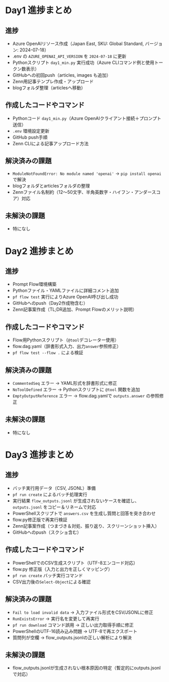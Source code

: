 
# Day1 進捗まとめ

## 進捗
- Azure OpenAIリソース作成（Japan East, SKU: Global Standard, バージョン: 2024-07-18）
- .env の `AZURE_OPENAI_API_VERSION` を `2024-07-18` に更新
- Pythonスクリプト `day1_min.py` 実行成功（Azure CLIコマンド例と使用トークン数表示）
- GitHubへの初回push（articles, images も追加）
- Zenn用記事テンプレ作成・アップロード
- blogフォルダ整理（articlesへ移動）

## 作成したコードやコマンド
- Pythonコード `day1_min.py`（Azure OpenAIクライアント接続＋プロンプト送信）
- `.env` 環境設定更新
- GitHub push手順
- Zenn CLIによる記事アップロード方法

## 解決済みの課題
- `ModuleNotFoundError: No module named 'openai'` → `pip install openai` で解決
- blogフォルダとarticlesフォルダの整理
- Zennファイル名制約（12〜50文字、半角英数字・ハイフン・アンダースコア）対応

## 未解決の課題
- 特になし



# Day2 進捗まとめ

## 進捗
- Prompt Flow環境構築
- Pythonファイル・YAMLファイルに詳細コメント追加
- `pf flow test` 実行によりAzure OpenAI呼び出し成功
- GitHubへのpush（Day2作成物含む）
- Zenn記事案作成（TL;DR追加、Prompt Flowのメリット説明）

## 作成したコードやコマンド
- Flow用Pythonスクリプト（`@tool`デコレーター使用）
- flow.dag.yaml（辞書形式入力、出力`answer`参照修正）
- `pf flow test --flow .` による検証

## 解決済みの課題
- `CommentedSeq` エラー → YAML形式を辞書形式に修正
- `NoToolDefined` エラー → Pythonスクリプトに `@tool` 関数を追加
- `EmptyOutputReference` エラー → flow.dag.yamlで `outputs.answer` の参照修正

## 未解決の課題
- 特になし



# Day3 進捗まとめ

## 進捗
- バッチ実行用データ（CSV, JSONL）準備
- `pf run create` によるバッチ処理実行
- 実行結果 `flow_outputs.jsonl` が生成されないケースを確認し、`outputs.jsonl` をコピー＆リネームで対応
- PowerShellスクリプトで `answers.csv` を生成し質問と回答を突き合わせ
- flow.py修正版で再実行検証
- Zenn記事案作成（つまづき＆対処、振り返り、スクリーンショット挿入）
- GitHubへのpush（スクショ含む）

## 作成したコードやコマンド
- PowerShellでのCSV生成スクリプト（UTF-8エンコード対応）
- flow.py 修正版（入力と出力を正しくマッピング）
- `pf run create` バッチ実行コマンド
- CSV出力後の`Select-Object`による確認

## 解決済みの課題
- `Fail to load invalid data` → 入力ファイル形式をCSV/JSONLに修正
- `RunExistsError` → 実行名を変更して再実行
- `pf run download` コマンド誤用 → 正しい出力取得手順に修正
- PowerShellのUTF-16読み込み問題 → UTF-8で再エクスポート
- 質問列が空欄 → flow_outputs.jsonlの正しい解析により解決

## 未解決の課題
- flow_outputs.jsonlが生成されない根本原因の特定（暫定的にoutputs.jsonlで対応）
